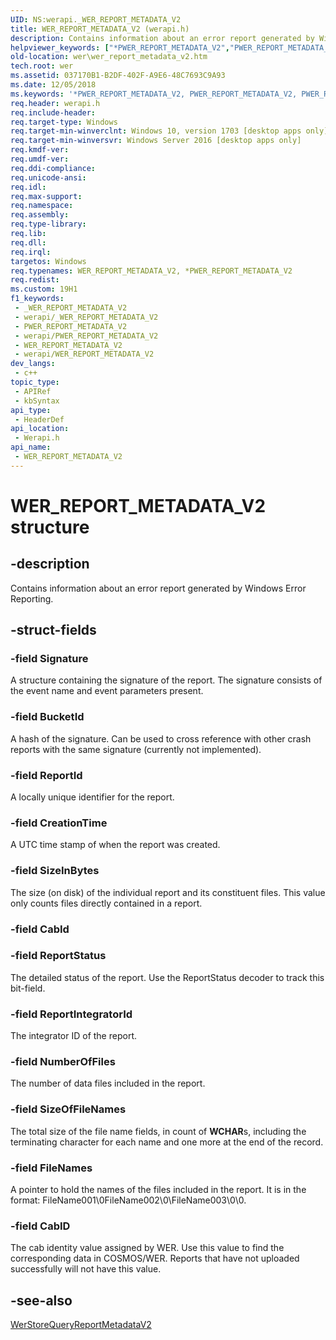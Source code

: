 ```yaml
---
UID: NS:werapi._WER_REPORT_METADATA_V2
title: WER_REPORT_METADATA_V2 (werapi.h)
description: Contains information about an error report generated by Windows Error Reporting.
helpviewer_keywords: ["*PWER_REPORT_METADATA_V2","PWER_REPORT_METADATA_V2","PWER_REPORT_METADATA_V2 structure pointer [Windows Error Reporting]","WER_REPORT_METADATA_V2","WER_REPORT_METADATA_V2 structure [Windows Error Reporting]","wer.wer_report_metadata_v2","werapi/PWER_REPORT_METADATA_V2","werapi/WER_REPORT_METADATA_V2"]
old-location: wer\wer_report_metadata_v2.htm
tech.root: wer
ms.assetid: 037170B1-B2DF-402F-A9E6-48C7693C9A93
ms.date: 12/05/2018
ms.keywords: '*PWER_REPORT_METADATA_V2, PWER_REPORT_METADATA_V2, PWER_REPORT_METADATA_V2 structure pointer [Windows Error Reporting], WER_REPORT_METADATA_V2, WER_REPORT_METADATA_V2 structure [Windows Error Reporting], wer.wer_report_metadata_v2, werapi/PWER_REPORT_METADATA_V2, werapi/WER_REPORT_METADATA_V2'
req.header: werapi.h
req.include-header: 
req.target-type: Windows
req.target-min-winverclnt: Windows 10, version 1703 [desktop apps only]
req.target-min-winversvr: Windows Server 2016 [desktop apps only]
req.kmdf-ver: 
req.umdf-ver: 
req.ddi-compliance: 
req.unicode-ansi: 
req.idl: 
req.max-support: 
req.namespace: 
req.assembly: 
req.type-library: 
req.lib: 
req.dll: 
req.irql: 
targetos: Windows
req.typenames: WER_REPORT_METADATA_V2, *PWER_REPORT_METADATA_V2
req.redist: 
ms.custom: 19H1
f1_keywords:
 - _WER_REPORT_METADATA_V2
 - werapi/_WER_REPORT_METADATA_V2
 - PWER_REPORT_METADATA_V2
 - werapi/PWER_REPORT_METADATA_V2
 - WER_REPORT_METADATA_V2
 - werapi/WER_REPORT_METADATA_V2
dev_langs:
 - c++
topic_type:
 - APIRef
 - kbSyntax
api_type:
 - HeaderDef
api_location:
 - Werapi.h
api_name:
 - WER_REPORT_METADATA_V2
---
```


# WER_REPORT_METADATA_V2 structure


## -description

Contains information about an error report generated by Windows Error Reporting.

## -struct-fields

### -field Signature

A structure containing the signature of the report. The signature consists of the event name and event parameters present.

### -field BucketId

A hash of the signature. Can be used to cross reference with other crash reports with the same signature (currently not implemented).

### -field ReportId

A locally unique identifier for the report.

### -field CreationTime

A UTC time stamp of when the report was created.

### -field SizeInBytes

The size (on disk) of the individual report and its constituent files. This value only counts files directly contained in a report.

### -field CabId

### -field ReportStatus

The detailed status of the report. Use the ReportStatus decoder to track this bit-field.

### -field ReportIntegratorId

The integrator ID of the report.

### -field NumberOfFiles

The number of data files included in the report.

### -field SizeOfFileNames

The total size of the file name fields, in count of <b>WCHAR</b>s, including the terminating character for each name and one more at the end of the record.

### -field FileNames

A pointer to hold the names of the files included in the report. It is in the format: FileName001\0FileName002\0\FileName003\0\0.

### -field CabID

The cab identity value assigned by WER. Use this value to find the corresponding data in COSMOS/WER. Reports that have not uploaded successfully will not have this value.

## -see-also

<a href="https://docs.microsoft.com/windows/desktop/api/werapi/nf-werapi-werstorequeryreportmetadatav2">WerStoreQueryReportMetadataV2</a>

